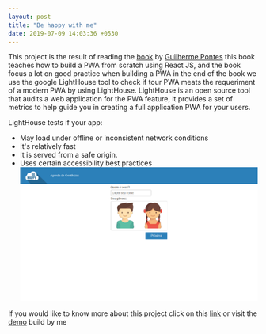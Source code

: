 ```yaml
---
layout: post
title: "Be happy with me"
date: 2019-07-09 14:03:36 +0530
---
```


This project is the result of reading the [book](https://www.casadocodigo.com.br/products/livro-pwa) by [Guilherme Pontes](https://github.com/lgapontes) this book teaches how to build a PWA from scratch using React JS, and the book focus a lot on good practice when building a PWA in the end of the book we use the google LightHouse tool to check if tour PWA meats the requeriment of a modern PWA by using LightHouse. LightHouse is an open source tool that audits a web application for the PWA feature, it provides a set of metrics to help guide you in creating a full application PWA for your users.

LightHouse tests if your app:

- May load under offline or inconsistent network conditions
- It's relatively fast
- It is served from a safe origin.
- Uses certain accessibility best practices
  <img src="/assets/images/projects/behappywith.me.png" >

If you would like to know more about this project click on this [link](https://github.com/tandavala/vitari-projectos) or visit the [demo](https://bomcaracter-ce053.firebaseapp.com/) build by me
